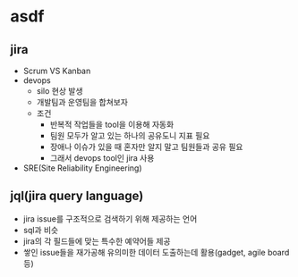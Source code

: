 # asdf

## jira

* Scrum VS Kanban
* devops
  * silo 현상 발생
  * 개발팀과 운영팀을 합쳐보자
  * 조건
    * 반복적 작업들을 tool을 이용해 자동화
    * 팀원 모두가 알고 있는 하나의 공유도니 지표 필요
    * 장애나 이슈가 있을 때 혼자만 알지 말고 팀원들과 공유 필요
    * 그래서 devops tool인 jira 사용
* SRE(Site Reliability Engineering)

## jql(jira query language)

* jira issue를 구조적으로 검색하기 위해 제공하는 언어
* sql과 비슷
* jira의 각 필드들에 맞는 특수한 예약어들 제공
* 쌓인 issue들을 재가공해 유의미한 데이터 도출하는데 활용(gadget, agile board등)